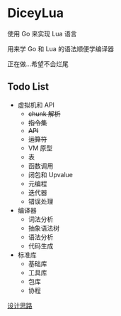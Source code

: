 # DiceyLua

使用 Go 来实现 Lua 语言

用来学 Go 和 Lua 的语法顺便学编译器

正在做...希望不会烂尾

## Todo List

- 虚拟机和 API
  - ~~chunk 解析~~
  - ~~指令集~~
  - ~~API~~
  - ~~运算符~~
  - VM 原型
  - 表
  - 函数调用
  - 闭包和 Upvalue
  - 元编程
  - 迭代器
  - 错误处理
- 编译器
  - 词法分析
  - 抽象语法树
  - 语法分析
  - 代码生成
- 标准库
  - 基础库
  - 工具库
  - 包库
  - 协程

[设计思路](./Document/DiceyLua.md)